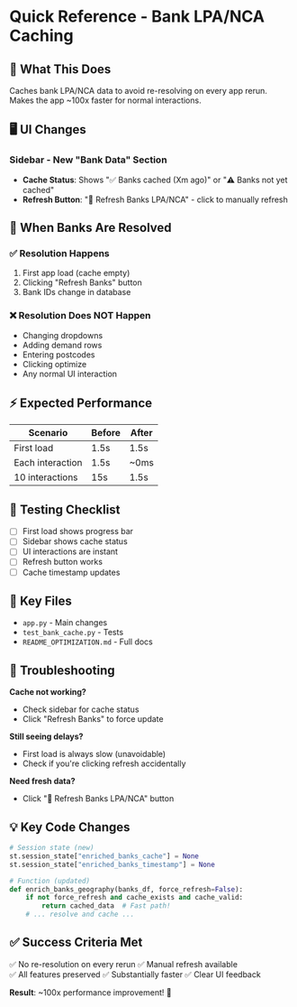 # Quick Reference - Bank LPA/NCA Caching

## 🎯 What This Does
Caches bank LPA/NCA data to avoid re-resolving on every app rerun. Makes the app ~100x faster for normal interactions.

## 🖥️ UI Changes

### Sidebar - New "Bank Data" Section
- **Cache Status**: Shows "✅ Banks cached (Xm ago)" or "⚠️ Banks not yet cached"
- **Refresh Button**: "🔄 Refresh Banks LPA/NCA" - click to manually refresh

## 🔄 When Banks Are Resolved

### ✅ Resolution Happens
1. First app load (cache empty)
2. Clicking "Refresh Banks" button
3. Bank IDs change in database

### ❌ Resolution Does NOT Happen
- Changing dropdowns
- Adding demand rows
- Entering postcodes
- Clicking optimize
- Any normal UI interaction

## ⚡ Expected Performance

| Scenario | Before | After |
|----------|--------|-------|
| First load | 1.5s | 1.5s |
| Each interaction | 1.5s | ~0ms |
| 10 interactions | 15s | 1.5s |

## 🧪 Testing Checklist

- [ ] First load shows progress bar
- [ ] Sidebar shows cache status
- [ ] UI interactions are instant
- [ ] Refresh button works
- [ ] Cache timestamp updates

## 📁 Key Files

- `app.py` - Main changes
- `test_bank_cache.py` - Tests
- `README_OPTIMIZATION.md` - Full docs

## 🐛 Troubleshooting

**Cache not working?**
- Check sidebar for cache status
- Click "Refresh Banks" to force update

**Still seeing delays?**
- First load is always slow (unavoidable)
- Check if you're clicking refresh accidentally

**Need fresh data?**
- Click "🔄 Refresh Banks LPA/NCA" button

## 💡 Key Code Changes

```python
# Session state (new)
st.session_state["enriched_banks_cache"] = None
st.session_state["enriched_banks_timestamp"] = None

# Function (updated)
def enrich_banks_geography(banks_df, force_refresh=False):
    if not force_refresh and cache_exists and cache_valid:
        return cached_data  # Fast path!
    # ... resolve and cache ...
```

## ✅ Success Criteria Met

✅ No re-resolution on every rerun
✅ Manual refresh available  
✅ All features preserved
✅ Substantially faster
✅ Clear UI feedback

**Result**: ~100x performance improvement! 🚀
